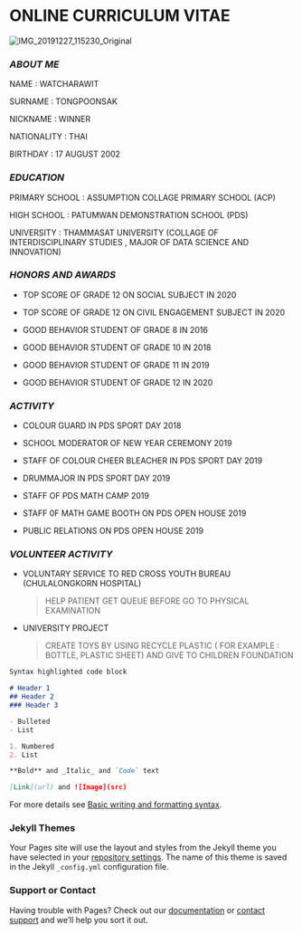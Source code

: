 # ONLINE CURRICULUM VITAE

![IMG_20191227_115230_Original](https://user-images.githubusercontent.com/94919990/143063349-58b07566-d19a-46c0-ac41-7070ee44cc92.jpeg)
### _ABOUT ME_
NAME : WATCHARAWIT

SURNAME : TONGPOONSAK

NICKNAME : WINNER

NATIONALITY : THAI

BIRTHDAY : 17 AUGUST 2002

### _EDUCATION_

PRIMARY SCHOOL : ASSUMPTION COLLAGE PRIMARY SCHOOL (ACP)

HIGH SCHOOL : PATUMWAN DEMONSTRATION SCHOOL (PDS)

UNIVERSITY : THAMMASAT UNIVERSITY (COLLAGE OF INTERDISCIPLINARY STUDIES , MAJOR OF DATA SCIENCE AND INNOVATION)

### _HONORS AND AWARDS_

- TOP SCORE OF GRADE 12 ON SOCIAL SUBJECT IN 2020

- TOP SCORE OF GRADE 12 ON CIVIL ENGAGEMENT SUBJECT IN 2020

- GOOD BEHAVIOR STUDENT OF GRADE 8 IN 2016

- GOOD BEHAVIOR STUDENT OF GRADE 10 IN 2018

- GOOD BEHAVIOR STUDENT OF GRADE 11 IN 2019

- GOOD BEHAVIOR STUDENT OF GRADE 12 IN 2020

### _ACTIVITY_

- COLOUR GUARD IN PDS SPORT DAY 2018

- SCHOOL MODERATOR OF NEW YEAR CEREMONY 2019

- STAFF OF COLOUR CHEER BLEACHER IN PDS SPORT DAY 2019

- DRUMMAJOR IN PDS SPORT DAY 2019

- STAFF OF PDS MATH CAMP 2019

- STAFF 0F MATH GAME BOOTH ON PDS OPEN HOUSE 2019

- PUBLIC RELATIONS ON PDS OPEN HOUSE 2019

### _VOLUNTEER ACTIVITY_

- VOLUNTARY SERVICE TO RED CROSS YOUTH BUREAU (CHULALONGKORN HOSPITAL)

  > HELP PATIENT GET QUEUE BEFORE GO TO PHYSICAL EXAMINATION

- UNIVERSITY PROJECT 

  > CREATE TOYS BY USING RECYCLE PLASTIC ( FOR EXAMPLE : BOTTLE, PLASTIC SHEET) AND GIVE TO CHILDREN FOUNDATION 


```markdown
Syntax highlighted code block

# Header 1
## Header 2
### Header 3

- Bulleted
- List

1. Numbered
2. List

**Bold** and _Italic_ and `Code` text

[Link](url) and ![Image](src)
```

For more details see [Basic writing and formatting syntax](https://docs.github.com/en/github/writing-on-github/getting-started-with-writing-and-formatting-on-github/basic-writing-and-formatting-syntax).

### Jekyll Themes

Your Pages site will use the layout and styles from the Jekyll theme you have selected in your [repository settings](https://github.com/winnerwatcha/CV_TU107/settings/pages). The name of this theme is saved in the Jekyll `_config.yml` configuration file.

### Support or Contact

Having trouble with Pages? Check out our [documentation](https://docs.github.com/categories/github-pages-basics/) or [contact support](https://support.github.com/contact) and we’ll help you sort it out.
